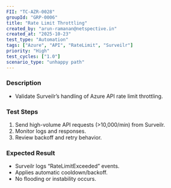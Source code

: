 ```yaml
---
FII: "TC-AZR-0028"
groupId: "GRP-0006"
title: "Rate Limit Throttling"
created_by: "arun-ramanan@netspective.in"
created_at: "2025-10-23"
test_type: "Automation"
tags: ["Azure", "API", "RateLimit", "Surveilr"]
priority: "High"
test_cycles: ["1.0"]
scenario_type: "unhappy path"
---
```

### Description
- Validate Surveilr’s handling of Azure API rate limit throttling.

### Test Steps
1. Send high-volume API requests (>10,000/min) from Surveilr.  
2. Monitor logs and responses.  
3. Review backoff and retry behavior.

### Expected Result
- Surveilr logs “RateLimitExceeded” events.  
- Applies automatic cooldown/backoff.  
- No flooding or instability occurs.
